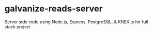 # galvanize-reads-server

Server side code using Node.js, Express, PostgreSQL, & KNEX.js for full stack project
